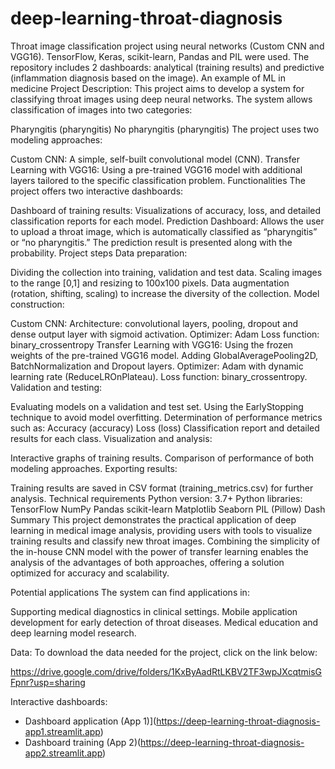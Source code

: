 # deep-learning-throat-diagnosis
Throat image classification project using neural networks (Custom CNN and VGG16). TensorFlow, Keras, scikit-learn, Pandas and PIL were used. The repository includes 2 dashboards: analytical (training results) and predictive (inflammation diagnosis based on the image). An example of ML in medicine
Project Description:
This project aims to develop a system for classifying throat images using deep neural networks. The system allows classification of images into two categories:

Pharyngitis (pharyngitis)
No pharyngitis (pharyngitis)
The project uses two modeling approaches:

Custom CNN: A simple, self-built convolutional model (CNN).
Transfer Learning with VGG16: Using a pre-trained VGG16 model with additional layers tailored to the specific classification problem.
Functionalities
The project offers two interactive dashboards:


Dashboard of training results:
Visualizations of accuracy, loss, and detailed classification reports for each model.
Prediction Dashboard:
Allows the user to upload a throat image, which is automatically classified as “pharyngitis” or “no pharyngitis.” The prediction result is presented along with the probability.
Project steps
Data preparation:

Dividing the collection into training, validation and test data.
Scaling images to the range [0,1] and resizing to 100x100 pixels.
Data augmentation (rotation, shifting, scaling) to increase the diversity of the collection.
Model construction:

Custom CNN:
Architecture: convolutional layers, pooling, dropout and dense output layer with sigmoid activation.
Optimizer: Adam
Loss function: binary_crossentropy
Transfer Learning with VGG16:
Using the frozen weights of the pre-trained VGG16 model.
Adding GlobalAveragePooling2D, BatchNormalization and Dropout layers.
Optimizer: Adam with dynamic learning rate (ReduceLROnPlateau).
Loss function: binary_crossentropy.
Validation and testing:


Evaluating models on a validation and test set.
Using the EarlyStopping technique to avoid model overfitting.
Determination of performance metrics such as:
Accuracy (accuracy)
Loss (loss)
Classification report and detailed results for each class.
Visualization and analysis:

Interactive graphs of training results.
Comparison of performance of both modeling approaches.
Exporting results:

Training results are saved in CSV format (training_metrics.csv) for further analysis.
Technical requirements
Python version: 3.7+
Python libraries:
TensorFlow
NumPy
Pandas
scikit-learn
Matplotlib
Seaborn
PIL (Pillow)
Dash
Summary
This project demonstrates the practical application of deep learning in medical image analysis, providing users with tools to visualize training results and classify new throat images. Combining the simplicity of the in-house CNN model with the power of transfer learning enables the analysis of the advantages of both approaches, offering a solution optimized for accuracy and scalability.

Potential applications
The system can find applications in:

Supporting medical diagnostics in clinical settings.
Mobile application development for early detection of throat diseases.
Medical education and deep learning model research.

Data:
To download the data needed for the project, click on the link below:

https://drive.google.com/drive/folders/1KxByAadRtLKBV2TF3wpJXcqtmisGFpnr?usp=sharing

Interactive dashboards:

-  Dashboard application (App 1)](https://deep-learning-throat-diagnosis-app1.streamlit.app)
-  Dashboard training (App 2)(https://deep-learning-throat-diagnosis-app2.streamlit.app)

